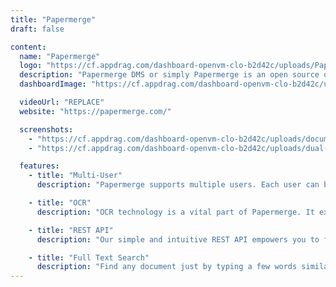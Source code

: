 ```yaml
---
title: "Papermerge"
draft: false

content:
  name: "Papermerge"
  logo: "https://cf.appdrag.com/dashboard-openvm-clo-b2d42c/uploads/Papermerge-zqmv.png"
  description: "Papermerge DMS or simply Papermerge is an open source document management system designed to work with scanned documents (also called digital archives). It extracts text from your scans using OCR, indexes them, and prepares them for full-text search. Papermerge provides the look and feel of modern desktop file browsers. It has features like a dual panel document browser, drags and drop, tags, hierarchical folders, and full-text search so that you can efficiently store and organize your documents."
  dashboardImage: "https://cf.appdrag.com/dashboard-openvm-clo-b2d42c/uploads/document-management-system-screenshot-oIQ5.png"

  videoUrl: "REPLACE"
  website: "https://papermerge.com/"

  screenshots:
    - "https://cf.appdrag.com/dashboard-openvm-clo-b2d42c/uploads/document-management-system-screenshot-oIQ5.png"
    - "https://cf.appdrag.com/dashboard-openvm-clo-b2d42c/uploads/dual-panel-7d8c3412d521752fe70ff22c43daf853-PlEE.jpg"

  features:
    - title: "Multi-User"
      description: "Papermerge supports multiple users. Each user can be assigned different permissions to perform only a specific kind of action e.g. view only documents from a specific folder."

    - title: "OCR"
      description: "OCR technology is a vital part of Papermerge. It extracts text information from scanned documents, PDF, JPEG, and TIFF files. The extracted text is then parsed and indexed to help you quickly find any document based on its content."

    - title: "REST API"
      description: "Our simple and intuitive REST API empowers you to further extend Papermerge capabilities to adjust your individual needs. With the help of REST API, you can import documents literally from anywhere."

    - title: "Full Text Search"
      description: "Find any document just by typing a few words similar to modern search engines. Besides text content, you can instantly find any document based on its colored tags and rich metadata."
---
```

